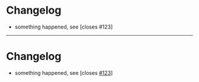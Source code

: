 # Changelog

- something happened, see [closes #123]

[#123]: https://github.com/dummy/dummy/pull/123
-----
# Changelog

- something happened, see [closes [#123]]

[#123]: https://github.com/dummy/dummy/pull/123
